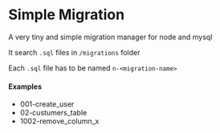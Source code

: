 # Simple Migration

A very tiny and simple migration manager for node and mysql

It search `.sql` files in `/migrations` folder

Each `.sql` file has to be named `n-<migration-name>`

#### Examples

  - 001-create_user
  - 02-custumers_table
  - 1002-remove_column_x